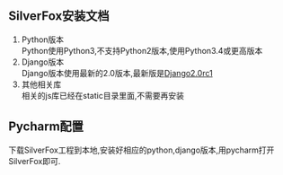 ## SilverFox安装文档 ##
1. Python版本  
Python使用Python3,不支持Python2版本,使用Python3.4或更高版本
2. Django版本   
Django版本使用最新的2.0版本,最新版是[Django2.0rc1](https://www.djangoproject.com/download/)
3. 其他相关库   
相关的js库已经在static目录里面,不需要再安装

## Pycharm配置 ##
下载SilverFox工程到本地,安装好相应的python,django版本,用pycharm打开SilverFox即可.